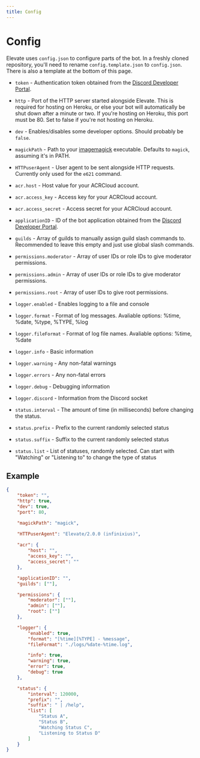 ```yaml
---
title: Config
---
```


# Config

Elevate uses `config.json` to configure parts of the bot. In a freshly cloned repository, you'll need to rename `config.template.json` to `config.json`. There is also a template at the bottom of this page.

- `token` - Authentication token obtained from the [Discord Developer Portal](https://discord.dev).
- `http` - Port of the HTTP server started alongside Elevate. This is required for hosting on Heroku, or else your bot will automatically be shut down after a minute or two. If you're hosting on Heroku, this port must be 80. Set to false if you're not hosting on Heroku.
- `dev` - Enables/disables some developer options. Should probably be `false`.

- `magickPath` - Path to your [imagemagick](https://imagemagick.org/) executable. Defaults to `magick`, assuming it's in PATH.

- `HTTPuserAgent` - User agent to be sent alongside HTTP requests. Currently only used for the `e621` command.

- `acr.host` - Host value for your ACRCloud account.
- `acr.access_key` - Access key for your ACRCloud account.
- `acr.access_secret` - Access secret for your ACRCloud account.

- `applicationID` - ID of the bot application obtained from the [Discord Developer Portal](https://discord.dev).
- `guilds` - Array of guilds to manually assign guild slash commands to. Recommended to leave this empty and just use global slash commands.

- `permissions.moderator` - Array of user IDs or role IDs to give moderator permissions.
- `permissions.admin` - Array of user IDs or role IDs to give moderator permissions.
- `permissions.root` - Array of user IDs to give root permissions.

- `logger.enabled` - Enables logging to a file and console
- `logger.format` - Format of log messages. Avaliable options: %time, %date, %type, %TYPE, %log
- `logger.fileFormat` - Format of log file names. Avaliable options: %time, %date

- `logger.info` - Basic information
- `logger.warning` - Any non-fatal warnings
- `logger.errors` - Any non-fatal errors
- `logger.debug` - Debugging information
- `logger.discord` - Information from the Discord socket

- `status.interval` - The amount of time (in milliseconds) before changing the status.
- `status.prefix` - Prefix to the current randomly selected status
- `status.suffix` - Suffix to the current randomly selected status
- `status.list` - List of statuses, randomly selected. Can start with "Watching" or "Listening to" to change the type of status

## Example

```json
{
	"token": "",
	"http": true,
	"dev": true,
	"port": 80,

	"magickPath": "magick",

	"HTTPuserAgent": "Elevate/2.0.0 (infinixius)",
	
	"acr": {
		"host": "",
		"access_key": "",
		"access_secret": ""
	},

	"applicationID": "",
	"guilds": [""],

	"permissions": {
		"moderator": [""],
		"admin": [""],
		"root": [""]
	},

	"logger": {
		"enabled": true,
		"format": "[%time][%TYPE] - %message",
		"fileFormat": "./logs/%date-%time.log",

		"info": true,
		"warning": true,
		"error": true,
		"debug": true
	},

	"status": {
		"interval": 120000,
		"prefix": "",
		"suffix": " | /help",
		"list": [
			"Status A",
			"Status B",
			"Watching Status C",
			"Listening to Status D"
		]
	}
}
```